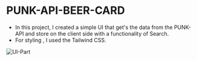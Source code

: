 # PUNK-API-BEER-CARD

- In this project, I created a simple UI that get's the data from the PUNK-API and store on the client side with a functionality of Search.
- For styling , I used the Tailwind CSS.

![UI-Part](/img/UI-part.png)
